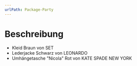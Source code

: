 ```yaml
---
urlPath: Package-Party
---
```

# Beschreibung
- Kleid Braun von SET
- Lederjacke Schwarz von LEONARDO
- Umhängetasche "Nicola" Rot von KATE SPADE NEW YORK
